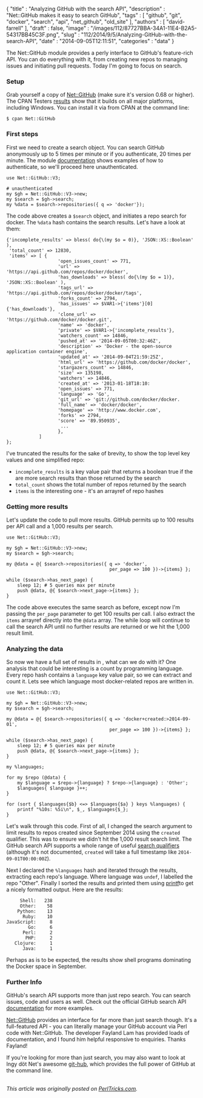 {
   "title" : "Analyzing GitHub with the search API",
   "description" : "Net::GitHub makes it easy to search GitHub",
   "tags" : [
      "github",
      "git",
      "docker",
      "search",
      "api",
      "net_github",
      "old_site"
   ],
   "authors" : [
      "david-farrell"
   ],
   "draft" : false,
   "image" : "/images/112/87727BBA-34A1-11E4-B2A5-54317BB45C3F.png",
   "slug" : "112/2014/9/5/Analyzing-GitHub-with-the-search-API",
   "date" : "2014-09-05T12:11:51",
   "categories" : "data"
}


The Net::GitHub module provides a perly interface to GitHub's feature-rich API. You can do everything with it, from creating new repos to managing issues and initiating pull requests. Today I'm going to focus on search.

### Setup

Grab yourself a copy of [Net::GitHub](https://metacpan.org/pod/Net::GitHub) (make sure it's version 0.68 or higher). The CPAN Testers [results](http://matrix.cpantesters.org/?dist=Net-GitHub+0.68) show that it builds on all major platforms, including Windows. You can install it via from CPAN at the command line:

``` prettyprint
$ cpan Net::GitHub
```

### First steps

First we need to create a search object. You can search GitHub anonymously up to 5 times per minute or if you authenticate, 20 times per minute. The module [documentation](https://metacpan.org/pod/Net::GitHub) shows examples of how to authenticate, so we'll proceed here unauthenticated.

``` prettyprint
use Net::GitHub::V3;

# unauthenticated
my $gh = Net::GitHub::V3->new;
my $search = $gh->search;
my %data = $search->repositories({ q => 'docker'});
```

The code above creates a `$search` object, and initiates a repo search for docker. The `%data` hash contains the search results. Let's have a look at them:

``` prettyprint
{'incomplete_results' => bless( do{\(my $o = 0)}, 'JSON::XS::Boolean' ),
 'total_count' => 12830,
 'items' => [ {
                   'open_issues_count' => 771,
                   'url' => 'https://api.github.com/repos/docker/docker',
                   'has_downloads' => bless( do{\(my $o = 1)}, 'JSON::XS::Boolean' ),
                   'tags_url' => 'https://api.github.com/repos/docker/docker/tags',
                   'forks_count' => 2794,
                   'has_issues' => $VAR1->{'items'}[0]{'has_downloads'},
                   'clone_url' => 'https://github.com/docker/docker.git',
                   'name' => 'docker',
                   'private' => $VAR1->{'incomplete_results'},
                   'watchers_count' => 14846,
                   'pushed_at' => '2014-09-05T00:32:46Z',
                   'description' => 'Docker - the open-source application container engine',
                   'updated_at' => '2014-09-04T21:59:25Z',
                   'html_url' => 'https://github.com/docker/docker',
                   'stargazers_count' => 14846,
                   'size' => 135198,
                   'watchers' => 14846,
                   'created_at' => '2013-01-18T18:10:
                   'open_issues' => 771,
                   'language' => 'Go',
                   'git_url' => 'git://github.com/docker/docker.
                   'full_name' => 'docker/docker',
                   'homepage' => 'http://www.docker.com',
                   'forks' => 2794,
                   'score' => '89.950935',
                    ...
                   },
            ]
};
```

I've truncated the results for the sake of brevity, to show the top level key values and one simplified repo:

-   `incomplete_results` is a key value pair that returns a boolean true if the are more search results than those returned by the search
-   `total_count` shows the total number of repos returned by the search
-   `items` is the interesting one - it's an arrayref of repo hashes

### Getting more results

Let's update the code to pull more results. GitHub permits up to 100 results per API call and a 1,000 results per search.

``` prettyprint
use Net::GitHub::V3;

my $gh = Net::GitHub::V3->new;
my $search = $gh->search;

my @data = @{ $search->repositories({ q => 'docker',
                                      per_page => 100 })->{items} };

while ($search->has_next_page) {
    sleep 12; # 5 queries max per minute
    push @data, @{ $search->next_page->{items} };
}
```

The code above executes the same search as before, except now I'm passing the `per_page` parameter to get 100 results per call. I also extract the `items` arrayref directly into the `@data` array. The while loop will continue to call the search API until no further results are returned or we hit the 1,000 result limit.

### Analyzing the data

So now we have a full set of results in , what can we do with it? One analysis that could be interesting is a count by programming language. Every repo hash contains a `language` key value pair, so we can extract and count it. Lets see which language most docker-related repos are written in.

``` prettyprint
use Net::GitHub::V3;

my $gh = Net::GitHub::V3->new;
my $search = $gh->search;

my @data = @{ $search->repositories({ q => 'docker+created:>2014-09-01',
                                      per_page => 100 })->{items} };

while ($search->has_next_page) {
    sleep 12; # 5 queries max per minute
    push @data, @{ $search->next_page->{items} };
}

my %languages;

for my $repo (@data) {
    my $language = $repo->{language} ? $repo->{language} : 'Other';
    $languages{ $language }++;
}

for (sort { $languages{$b} <=> $languages{$a} } keys %languages) {
    printf "%10s: %5i\n", $_, $languages{$_};
}
```

Let's walk through this code. First of all, I changed the search argument to limit results to repos created since September 2014 using the `created` qualifier. This was to ensure we didn't hit the 1,000 result search limit. The GitHub search API supports a whole range of useful [search qualifiers](https://developer.github.com/v3/search/#parameters) (although it's not documented, `created` will take a full timestamp like `2014-09-01T00:00:00Z`).

Next I declared the `%languages` hash and iterated through the results, extracting each repo's language. Where language was `undef`, I labelled the repo "Other". Finally I sorted the results and printed them using [printf](http://perldoc.perl.org/functions/printf.html)to get a nicely formatted output. Here are the results:

``` prettyprint
     Shell:   238
     Other:    58
    Python:    13
      Ruby:    10
JavaScript:     8
        Go:     6
      Perl:     2
       PHP:     2
   Clojure:     1
      Java:     1
```

Perhaps as is to be expected, the results show shell programs dominating the Docker space in September.

### Further Info

GitHub's search API supports more than just repo search. You can search issues, code and users as well. Check out the official GitHub search API [documentation](https://developer.github.com/v3/search/) for more examples.

[Net::GitHub](https://metacpan.org/pod/Net::GitHub) provides an interface for far more than just search though. It's a full-featured API - you can literally manage your GitHub account via Perl code with Net::GitHub. The developer Fayland Lam has provided loads of documentation, and I found him helpful responsive to enquiries. Thanks Fayland!

If you're looking for more than just search, you may also want to look at Ingy döt Net's awesome [git-hub](https://github.com/ingydotnet/git-hub), which provides the full power of GitHub at the command line.

\
*This article was originally posted on [PerlTricks.com](http://perltricks.com).*
